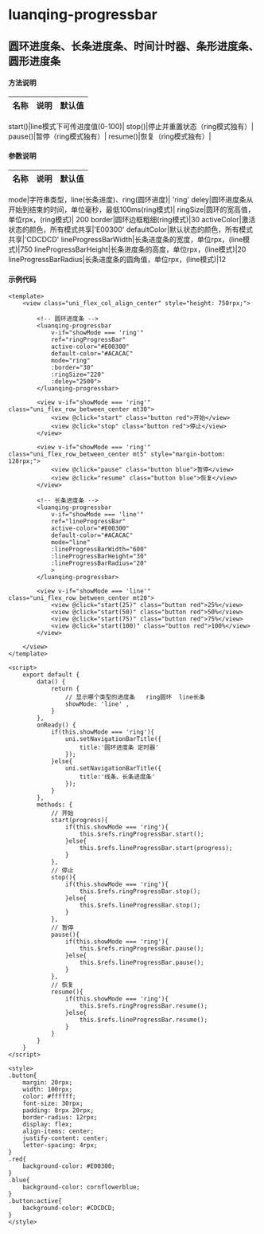 # luanqing-progressbar

## 圆环进度条、长条进度条、时间计时器、条形进度条、圆形进度条

#### 方法说明

名称|说明|默认值
--|--|--

start()|line模式下可传进度值(0-100)|
stop()|停止并重置状态（ring模式独有）|
pause()|暂停（ring模式独有）|
resume()|恢复（ring模式独有）|


#### 参数说明

名称|说明|默认值
--|--|--

mode|字符串类型，line(长条进度)、ring(圆环进度)| 'ring'
deley|圆环进度条从开始到结束的时间，单位毫秒，最低100ms(ring模式)|
ringSize|圆环的宽高值，单位rpx，(ring模式)| 200
border|圆环边框粗细(ring模式)|30
activeColor|激活状态的颜色，所有模式共享|'E00300'
defaultColor|默认状态的颜色，所有模式共享|'CDCDCD'
lineProgressBarWidth|长条进度条的宽度，单位rpx，(line模式)|750
lineProgressBarHeight|长条进度条的高度，单位rpx，(line模式)|20
lineProgressBarRadius|长条进度条的圆角值，单位rpx，(line模式)|12

#### 示例代码
```
<template>
	<view class="uni_flex_col_align_center" style="height: 750rpx;">
		
		<!-- 圆环进度条 -->
		<luanqing-progressbar 
			v-if="showMode === 'ring'"
			ref="ringProgressBar" 
			active-color="#E00300" 
			default-color="#ACACAC"		
			mode="ring"	
			:border="30" 
			:ringSize="220" 
			:deley="2500">
		</luanqing-progressbar>

		<view v-if="showMode === 'ring'" class="uni_flex_row_between_center mt30">
			<view @click="start" class="button red">开始</view>
			<view @click="stop" class="button red">停止</view>
		</view>
		
		<view v-if="showMode === 'ring'" class="uni_flex_row_between_center mt5" style="margin-bottom: 128rpx;">
			<view @click="pause" class="button blue">暂停</view>
			<view @click="resume" class="button blue">恢复</view>
		</view>
		
		<!-- 长条进度条 -->
		<luanqing-progressbar
			v-if="showMode === 'line'"
			ref="lineProgressBar" 
			active-color="#E00300" 
			default-color="#ACACAC"		
			mode="line"
			:lineProgressBarWidth="600"
			:lineProgressBarHeight="30"	
			:lineProgressBarRadius="20"
			>
		</luanqing-progressbar>
		
		<view v-if="showMode === 'line'" class="uni_flex_row_between_center mt20">
			<view @click="start(25)" class="button red">25%</view>
			<view @click="start(50)" class="button red">50%</view>
			<view @click="start(75)" class="button red">75%</view>
			<view @click="start(100)" class="button red">100%</view>
		</view>
	
	</view>
</template>

<script>
	export default {
		data() {
			return {
				// 显示哪个类型的进度条   ring圆环  line长条
				showMode: 'line' , 
			}
		},
		onReady() {
			if(this.showMode === 'ring'){
				uni.setNavigationBarTitle({
					title:'圆环进度条 定时器'
				});
			}else{
				uni.setNavigationBarTitle({
					title:'线条、长条进度条'
				});
			}
		},
		methods: {
			// 开始
			start(progress){
				if(this.showMode === 'ring'){
					this.$refs.ringProgressBar.start();
				}else{
					this.$refs.lineProgressBar.start(progress);
				}
			},
			// 停止
			stop(){
				if(this.showMode === 'ring'){
					this.$refs.ringProgressBar.stop();
				}else{
					this.$refs.lineProgressBar.stop();
				}
			},
			// 暂停
			pause(){
				if(this.showMode === 'ring'){
					this.$refs.ringProgressBar.pause();
				}else{
					this.$refs.lineProgressBar.pause();
				}
			},
			// 恢复
			resume(){
				if(this.showMode === 'ring'){
					this.$refs.ringProgressBar.resume();
				}else{
					this.$refs.lineProgressBar.resume();
				}
			}
		}
	}
</script>

<style>
.button{
	margin: 20rpx;
	width: 100rpx;
	color: #ffffff;
	font-size: 30rpx;
	padding: 8rpx 20rpx;
	border-radius: 12rpx;
	display: flex;
	align-items: center;
	justify-content: center;
	letter-spacing: 4rpx;
}
.red{
	background-color: #E00300;
}
.blue{
	background-color: cornflowerblue;
}
.button:active{
	background-color: #CDCDCD;
}
</style>

```
